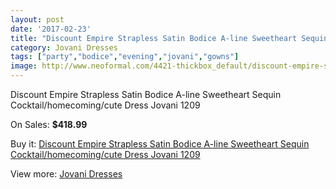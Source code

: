 ```yaml
---
layout: post
date: '2017-02-23'
title: "Discount Empire Strapless Satin Bodice A-line Sweetheart Sequin Cocktail/homecoming/cute Dress Jovani 1209"
category: Jovani Dresses
tags: ["party","bodice","evening","jovani","gowns"]
image: http://www.neoformal.com/4421-thickbox_default/discount-empire-strapless-satin-bodice-a-line-sweetheart-sequin-cocktail-homecoming-cute-dress-jovani-1209.jpg
---
```

Discount Empire Strapless Satin Bodice A-line Sweetheart Sequin Cocktail/homecoming/cute Dress Jovani 1209

On Sales: **$418.99**
<a href="https://www.neoformal.com/en/jovani-dresses/1651-discount-empire-strapless-satin-bodice-a-line-sweetheart-sequin-cocktail-homecoming-cute-dress-jovani-1209.html"><amp-img layout="responsive" width="600" height="600" src="//www.neoformal.com/4421-thickbox_default/discount-empire-strapless-satin-bodice-a-line-sweetheart-sequin-cocktail-homecoming-cute-dress-jovani-1209.jpg" alt="Discount Empire Strapless Satin Bodice A-line Sweetheart Sequin Cocktail/homecoming/cute Dress Jovani 1209 0" /></a>
<a href="https://www.neoformal.com/en/jovani-dresses/1651-discount-empire-strapless-satin-bodice-a-line-sweetheart-sequin-cocktail-homecoming-cute-dress-jovani-1209.html"><amp-img layout="responsive" width="600" height="600" src="//www.neoformal.com/4423-thickbox_default/discount-empire-strapless-satin-bodice-a-line-sweetheart-sequin-cocktail-homecoming-cute-dress-jovani-1209.jpg" alt="Discount Empire Strapless Satin Bodice A-line Sweetheart Sequin Cocktail/homecoming/cute Dress Jovani 1209 1" /></a>
<a href="https://www.neoformal.com/en/jovani-dresses/1651-discount-empire-strapless-satin-bodice-a-line-sweetheart-sequin-cocktail-homecoming-cute-dress-jovani-1209.html"><amp-img layout="responsive" width="600" height="600" src="//www.neoformal.com/4422-thickbox_default/discount-empire-strapless-satin-bodice-a-line-sweetheart-sequin-cocktail-homecoming-cute-dress-jovani-1209.jpg" alt="Discount Empire Strapless Satin Bodice A-line Sweetheart Sequin Cocktail/homecoming/cute Dress Jovani 1209 2" /></a>

Buy it: [Discount Empire Strapless Satin Bodice A-line Sweetheart Sequin Cocktail/homecoming/cute Dress Jovani 1209](https://www.neoformal.com/en/jovani-dresses/1651-discount-empire-strapless-satin-bodice-a-line-sweetheart-sequin-cocktail-homecoming-cute-dress-jovani-1209.html "Discount Empire Strapless Satin Bodice A-line Sweetheart Sequin Cocktail/homecoming/cute Dress Jovani 1209")

View more: [Jovani Dresses](https://www.neoformal.com/en/15-jovani-dresses "Jovani Dresses")